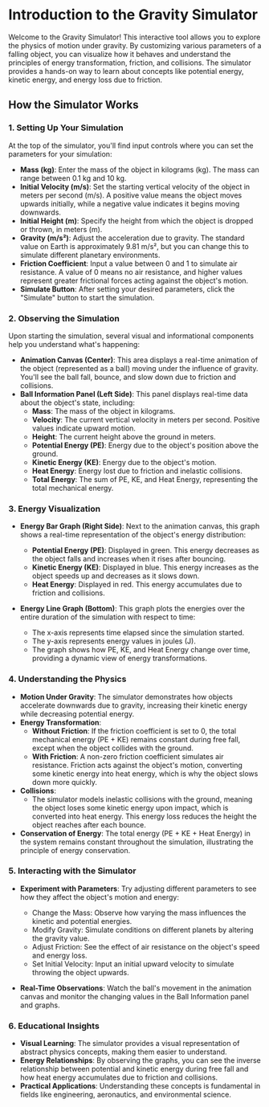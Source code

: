 # Introduction to the Gravity Simulator

Welcome to the Gravity Simulator! This interactive tool allows you to explore the physics of motion under gravity. By customizing various parameters of a falling object, you can visualize how it behaves and understand the principles of energy transformation, friction, and collisions. The simulator provides a hands-on way to learn about concepts like potential energy, kinetic energy, and energy loss due to friction.

## How the Simulator Works

### 1. Setting Up Your Simulation

At the top of the simulator, you'll find input controls where you can set the parameters for your simulation:

- **Mass (kg)**: Enter the mass of the object in kilograms (kg). The mass can range between 0.1 kg and 10 kg.
- **Initial Velocity (m/s)**: Set the starting vertical velocity of the object in meters per second (m/s). A positive value means the object moves upwards initially, while a negative value indicates it begins moving downwards.
- **Initial Height (m)**: Specify the height from which the object is dropped or thrown, in meters (m).
- **Gravity (m/s²)**: Adjust the acceleration due to gravity. The standard value on Earth is approximately 9.81 m/s², but you can change this to simulate different planetary environments.
- **Friction Coefficient**: Input a value between 0 and 1 to simulate air resistance. A value of 0 means no air resistance, and higher values represent greater frictional forces acting against the object's motion.
- **Simulate Button**: After setting your desired parameters, click the "Simulate" button to start the simulation.

### 2. Observing the Simulation

Upon starting the simulation, several visual and informational components help you understand what's happening:

- **Animation Canvas (Center)**: This area displays a real-time animation of the object (represented as a ball) moving under the influence of gravity. You'll see the ball fall, bounce, and slow down due to friction and collisions.
- **Ball Information Panel (Left Side)**: This panel displays real-time data about the object's state, including:
  - **Mass**: The mass of the object in kilograms.
  - **Velocity**: The current vertical velocity in meters per second. Positive values indicate upward motion.
  - **Height**: The current height above the ground in meters.
  - **Potential Energy (PE)**: Energy due to the object's position above the ground.
  - **Kinetic Energy (KE)**: Energy due to the object's motion.
  - **Heat Energy**: Energy lost due to friction and inelastic collisions.
  - **Total Energy**: The sum of PE, KE, and Heat Energy, representing the total mechanical energy.

### 3. Energy Visualization

- **Energy Bar Graph (Right Side)**: Next to the animation canvas, this graph shows a real-time representation of the object's energy distribution:
  - **Potential Energy (PE)**: Displayed in green. This energy decreases as the object falls and increases when it rises after bouncing.
  - **Kinetic Energy (KE)**: Displayed in blue. This energy increases as the object speeds up and decreases as it slows down.
  - **Heat Energy**: Displayed in red. This energy accumulates due to friction and collisions.

- **Energy Line Graph (Bottom)**: This graph plots the energies over the entire duration of the simulation with respect to time:
  - The x-axis represents time elapsed since the simulation started.
  - The y-axis represents energy values in joules (J).
  - The graph shows how PE, KE, and Heat Energy change over time, providing a dynamic view of energy transformations.

### 4. Understanding the Physics

- **Motion Under Gravity**: The simulator demonstrates how objects accelerate downwards due to gravity, increasing their kinetic energy while decreasing potential energy.
- **Energy Transformation**:
  - **Without Friction**: If the friction coefficient is set to 0, the total mechanical energy (PE + KE) remains constant during free fall, except when the object collides with the ground.
  - **With Friction**: A non-zero friction coefficient simulates air resistance. Friction acts against the object's motion, converting some kinetic energy into heat energy, which is why the object slows down more quickly.
- **Collisions**:
  - The simulator models inelastic collisions with the ground, meaning the object loses some kinetic energy upon impact, which is converted into heat energy. This energy loss reduces the height the object reaches after each bounce.
- **Conservation of Energy**: The total energy (PE + KE + Heat Energy) in the system remains constant throughout the simulation, illustrating the principle of energy conservation.

### 5. Interacting with the Simulator

- **Experiment with Parameters**: Try adjusting different parameters to see how they affect the object's motion and energy:
  - Change the Mass: Observe how varying the mass influences the kinetic and potential energies.
  - Modify Gravity: Simulate conditions on different planets by altering the gravity value.
  - Adjust Friction: See the effect of air resistance on the object's speed and energy loss.
  - Set Initial Velocity: Input an initial upward velocity to simulate throwing the object upwards.

- **Real-Time Observations**: Watch the ball's movement in the animation canvas and monitor the changing values in the Ball Information panel and graphs.

### 6. Educational Insights

- **Visual Learning**: The simulator provides a visual representation of abstract physics concepts, making them easier to understand.
- **Energy Relationships**: By observing the graphs, you can see the inverse relationship between potential and kinetic energy during free fall and how heat energy accumulates due to friction and collisions.
- **Practical Applications**: Understanding these concepts is fundamental in fields like engineering, aeronautics, and environmental science.
